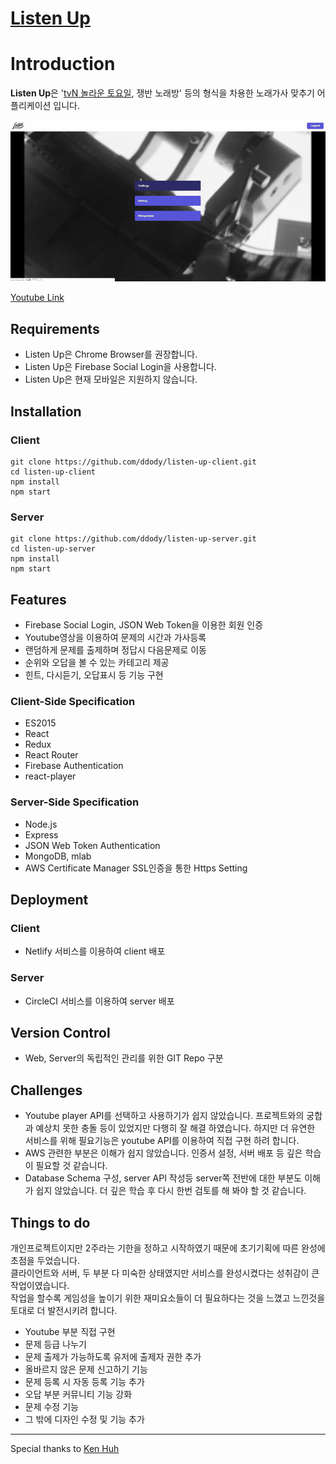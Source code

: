 # [Listen Up](https://www.listenup.kr)

# Introduction

**Listen Up**은 '[tvN 놀라운 토요일](https://namu.wiki/w/%EB%86%80%EB%9D%BC%EC%9A%B4%20%ED%86%A0%EC%9A%94%EC%9D%BC), 쟁반 노래방' 등의 형식을 차용한 노래가사 맞추기 어플리케이션 입니다.

![ScreenShot](./listenup-thumbnail.gif)

[Youtube Link](https://youtu.be/qHC8RNBVnEI)

## Requirements

- Listen Up은 Chrome Browser를 권장합니다.
- Listen Up은 Firebase Social Login을 사용합니다.
- Listen Up은 현재 모바일은 지원하지 않습니다.

## Installation

### Client

```
git clone https://github.com/ddody/listen-up-client.git
cd listen-up-client
npm install
npm start
```

### Server

```
git clone https://github.com/ddody/listen-up-server.git
cd listen-up-server
npm install
npm start
```

## Features

- Firebase Social Login, JSON Web Token을 이용한 회원 인증
- Youtube영상을 이용하여 문제의 시간과 가사등록
- 랜덤하게 문제를 출제하며 정답시 다음문제로 이동
- 순위와 오답을 볼 수 있는 카테고리 제공
- 힌트, 다시듣기, 오답표시 등 기능 구현

### Client-Side Specification

- ES2015
- React
- Redux
- React Router
- Firebase Authentication
- react-player

### Server-Side Specification

- Node.js
- Express
- JSON Web Token Authentication
- MongoDB, mlab
- AWS Certificate Manager SSL인증을 통한 Https Setting

## Deployment

### Client

- Netlify 서비스를 이용하여 client 배포

### Server

- CircleCI 서비스를 이용하여 server 배포

## Version Control

- Web, Server의 독립적인 관리를 위한 GIT Repo 구분

## Challenges

- Youtube player API를 선택하고 사용하기가 쉽지 않았습니다. 프로젝트와의 궁합과 예상치 못한 충돌 등이 있었지만 다행히 잘 해결 하였습니다. 하지만 더 유연한 서비스를 위해 필요기능은 youtube API를 이용하여 직접 구현 하려 합니다.
- AWS 관련한 부분은 이해가 쉽지 않았습니다. 인증서 설정, 서버 배포 등 깊은 학습이 필요할 것 같습니다.
- Database Schema 구성, server API 작성등 server쪽 전반에 대한 부분도 이해가 쉽지 않았습니다. 더 깊은 학습 후 다시 한번 검토를 해 봐야 할 것 같습니다.

## Things to do

개인프로젝트이지만 2주라는 기한을 정하고 시작하였기 때문에 초기기획에 따른 완성에 초점을 두었습니다.\
클라이언트와 서버, 두 부분 다 미숙한 상태였지만 서비스를 완성시켰다는 성취감이 큰 작업이였습니다.\
작업을 할수록 게임성을 높이기 위한 재미요소들이 더 필요하다는 것을 느꼈고 느낀것을 토대로 더 발전시키려 합니다.

- Youtube 부분 직접 구현
- 문제 등급 나누기
- 문제 출제가 가능하도록 유저에 출제자 권한 추가
- 올바르지 않은 문제 신고하기 기능
- 문제 등록 시 자동 등록 기능 추가
- 오답 부분 커뮤니티 기능 강화
- 문제 수정 기능
- 그 밖에 디자인 수정 및 기능 추가

---
Special thanks to [Ken Huh](https://github.com/Ken123777)
